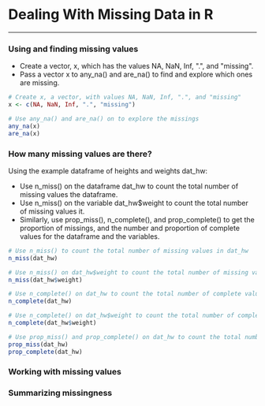 # Dealing With Missing Data in R
---
### Using and finding missing values
* Create a vector, x, which has the values NA, NaN, Inf, ".", and "missing".
* Pass a vector x to any_na() and are_na() to find and explore which ones are missing.
```r
# Create x, a vector, with values NA, NaN, Inf, ".", and "missing"
x <- c(NA, NaN, Inf, ".", "missing")

# Use any_na() and are_na() on to explore the missings
any_na(x)
are_na(x)
```
### How many missing values are there?
Using the example dataframe of heights and weights dat_hw:
* Use n_miss() on the dataframe dat_hw to count the total number of missing values the dataframe.
* Use n_miss() on the variable dat_hw$weight to count the total number of missing values it.
* Similarly, use prop_miss(), n_complete(), and prop_complete() to get the proportion of missings, and the number and proportion of complete values for the dataframe and the variables.
```r
# Use n_miss() to count the total number of missing values in dat_hw
n_miss(dat_hw)

# Use n_miss() on dat_hw$weight to count the total number of missing values
n_miss(dat_hw$weight)

# Use n_complete() on dat_hw to count the total number of complete values
n_complete(dat_hw)

# Use n_complete() on dat_hw$weight to count the total number of complete values
n_complete(dat_hw$weight)

# Use prop_miss() and prop_complete() on dat_hw to count the total number of missing values in each of the variables
prop_miss(dat_hw)
prop_complete(dat_hw)
```
### Working with missing values
### Summarizing missingness
